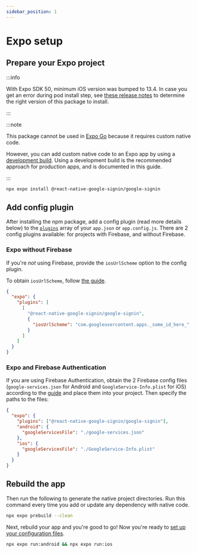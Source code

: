 ```yaml
---
sidebar_position: 1
---
```


# Expo setup

## Prepare your Expo project

:::info

With Expo SDK 50, minimum iOS version was bumped to 13.4. In case you get an error during pod install step, see [these release notes](https://github.com/react-native-google-signin/google-signin/releases/tag/v11.0.0) to determine the right version of this package to install.

:::

:::note

This package cannot be used in [Expo Go](https://docs.expo.dev/workflow/overview/#expo-go-an-optional-tool-for-learning) because it requires custom native code.

However, you can add custom native code to an Expo app by using a [development build](https://docs.expo.dev/workflow/overview/#development-builds). Using a development build is the recommended approach for production apps, and is documented in this guide.

:::

```sh
npx expo install @react-native-google-signin/google-signin
```

## Add config plugin

After installing the npm package, add a config plugin (read more details below) to the [`plugins`](https://docs.expo.io/versions/latest/config/app/#plugins) array of your `app.json` or `app.config.js`. There are 2 config plugins available: for projects with Firebase, and without Firebase.

### Expo without Firebase

If you're _not_ using Firebase, provide the `iosUrlScheme` option to the config plugin.

To obtain `iosUrlScheme`, follow [the guide](./get-config-file#ios).

```json title="app.json | js"
{
  "expo": {
    "plugins": [
      [
        "@react-native-google-signin/google-signin",
        {
          "iosUrlScheme": "com.googleusercontent.apps._some_id_here_"
        }
      ]
    ]
  }
}
```

### Expo and Firebase Authentication

If you are using Firebase Authentication, obtain the 2 Firebase config files (`google-services.json` for Android and `GoogleService-Info.plist` for iOS) according to the [guide](./get-config-file?firebase-or-not=firebase) and place them into your project. Then specify the paths to the files:

```json title="app.json | js"
{
  "expo": {
    "plugins": ["@react-native-google-signin/google-signin"],
    "android": {
      "googleServicesFile": "./google-services.json"
    },
    "ios": {
      "googleServicesFile": "./GoogleService-Info.plist"
    }
  }
}
```

## Rebuild the app

Then run the following to generate the native project directories. Run this command every time you add or update any dependency with native code.

```sh
npx expo prebuild --clean
```

Next, rebuild your app and you're good to go! Now you're ready to [set up your configuration files](/docs/setting-up/get-config-file).

```sh
npx expo run:android && npx expo run:ios
```
